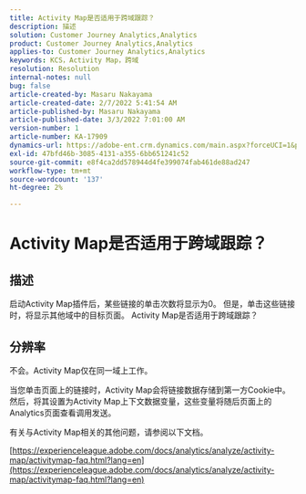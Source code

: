 ```yaml
---
title: Activity Map是否适用于跨域跟踪？
description: 描述
solution: Customer Journey Analytics,Analytics
product: Customer Journey Analytics,Analytics
applies-to: Customer Journey Analytics,Analytics
keywords: KCS，Activity Map，跨域
resolution: Resolution
internal-notes: null
bug: false
article-created-by: Masaru Nakayama
article-created-date: 2/7/2022 5:41:54 AM
article-published-by: Masaru Nakayama
article-published-date: 3/3/2022 7:01:00 AM
version-number: 1
article-number: KA-17909
dynamics-url: https://adobe-ent.crm.dynamics.com/main.aspx?forceUCI=1&pagetype=entityrecord&etn=knowledgearticle&id=a7d676a3-d887-ec11-93b0-002248083412
exl-id: 47bfd46b-3085-4131-a355-6bb651241c52
source-git-commit: e8f4ca2dd578944d4fe399074fab461de88ad247
workflow-type: tm+mt
source-wordcount: '137'
ht-degree: 2%

---
```


# Activity Map是否适用于跨域跟踪？

## 描述

启动Activity Map插件后，某些链接的单击次数将显示为0。 但是，单击这些链接时，将显示其他域中的目标页面。 Activity Map是否适用于跨域跟踪？

## 分辨率


不会。Activity Map仅在同一域上工作。

当您单击页面上的链接时，Activity Map会将链接数据存储到第一方Cookie中。 然后，将其设置为Activity Map上下文数据变量，这些变量将随后页面上的Analytics页面查看调用发送。

有关与Activity Map相关的其他问题，请参阅以下文档。

[https://experienceleague.adobe.com/docs/analytics/analyze/activity-map/activitymap-faq.html?lang=en](https://experienceleague.adobe.com/docs/analytics/analyze/activity-map/activitymap-faq.html?lang=en)
